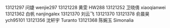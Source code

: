 13121297	问婕	  wenjie297
13121228	黄雯	  HW288
13121252	卫晓倩	xiaoqianwei
13121362	白帆	  nanjingalex
13121370	刘云飞	13121370
13121378	俞晨昊	ych95101
13121356	沈轩宇	Turanto
13121368	陈婉玉	Simonalia
